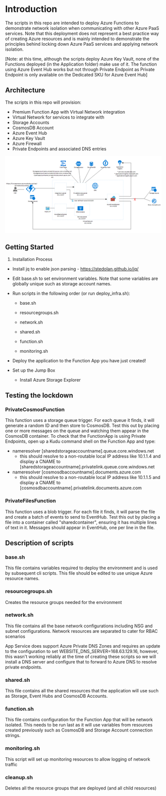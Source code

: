 # Introduction 

The scripts in this repo are intended to deploy Azure Functions to demonstrate network isolation when communicating with other Azure PaaS services.  Note that this deployment does not represent a best practice way of creating Azure resources and is mainly intended to demonstrate the principles behind locking down Azure PaaS services and applying network isolation.

[Note: at this time, although the scripts deploy Azure Key Vault, none of the Functions deployed (in the Application folder) make use of it.  The function using Azure Event Hub works but not through Private Endpoint as Private Endpoint is only available on the Dedicated SKU for Azure Event Hub]

## Architecture

The scripts in this repo will provision:

- Premium Function App with Virtual Network integration
- Virtual Network for services to integrate with
- Storage Accounts
- CosmosDB Account
- Azure Event Hub
- Azure Key Vault
- Azure Firewall
- Private Endpoints and associated DNS entries

![Azure Function connecting to Private Endpoints](https://github.com/RezaMahmood/privatefunction/blob/master/PrivateFunction.gif)

## Getting Started

1. Installation Process

- Install jq to enable json parsing - https://stedolan.github.io/jq/

- Edit base.sh to set environment variables.  Note that some variables are globally unique such as storage account names.
  
- Run scripts in the following order (or run deploy_infra.sh):

  - base.sh

  - resourcegroups.sh

  - network.sh

  - shared.sh

  - function.sh

  - monitoring.sh

- Deploy the application to the Function App you have just created!

- Set up the Jump Box

  - Install Azure Storage Explorer

## Testing the lockdown

### PrivateCosmosFunction

This function uses a storage queue trigger.  For each queue it finds, it will generate a random ID and then store to CosmosDB.  Test this out by placing one or more messages on the queue and watching them appear in the CosmosDB container.  To check that the FunctionApp is using Private Endpoints, open up a Kudu command shell on the Function App and type:

- nameresolver [sharedstorageaccountname].queue.core.windows.net
  - this should resolve to a non-routable local IP address like 10.1.1.4 and display a CNAME to [sharedstorageaccountname].privatelink.queue.core.windows.net
- nameresolver [cosmosdbaccountname].documents.azure.com
  - this should resolve to a non-routable local IP address like 10.1.1.5 and display a CNAME to [cosmosdbaccountname].privatelink.documents.azure.com

### PrivateFilesFunction

This function uses a blob trigger.  For each file it finds, it will parse the file and create a batch of events to send to EventHub.  Test this out by placing a file into a container called "sharedcontainer", ensuring it has multiple lines of text in it.  Messages should appear in EventHub, one per line in the file.

## Description of scripts

### base.sh

This file contains variables required to deploy the environment and is used by subsequent cli scripts.  This file should be edited to use unique Azure resource names.  

### resourcegroups.sh

Creates the resource groups needed for the environment

### network.sh

This file contains all the base network configurations including NSG and subnet configurations. Network resources are separated to cater for RBAC scenarios

App Service does support Azure Private DNS Zones and requires an update to the configuration to set WEBSITE_DNS_SERVER=168.63.129.16, however, this wasn't working reliably at the time of creating these scripts so we will install a DNS server and configure that to forward to Azure DNS to resolve private endpoints.

### shared.sh

This file contains all the shared resources that the application will use such as Storage, Event Hubs and CosmosDB Accounts.

### function.sh

This file contains configuration for the Function App that will be network isolated.  This needs to be run last as it will use variables from resources created previously such as CosmosDB and Storage Account connection strings.

### monitoring.sh

This script will set up monitoring resources to allow logging of network traffic

### cleanup.sh

Deletes all the resource groups that are deployed (and all child resources)